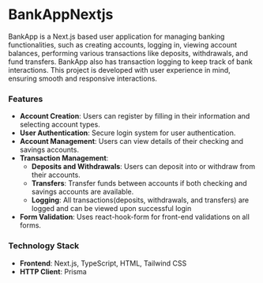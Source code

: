 # BankAppNextjs
BankApp is a Next.js based user application for managing banking functionalities, such as creating accounts, logging in, viewing account balances, performing various transactions like deposits, withdrawals, and fund transfers. BankApp also has transaction logging to keep track of bank interactions. This project is developed with user experience in mind, ensuring smooth and responsive interactions. 

### Features
- **Account Creation**: Users can register by filling in their information and selecting account types.
- **User Authentication**: Secure login system for user authentication.
- **Account Management**: Users can view details of their checking and savings accounts.
- **Transaction Management**:
  - **Deposits and Withdrawals**: Users can deposit into or withdraw from their accounts.
  - **Transfers**: Transfer funds between accounts if both checking and savings accounts are available.
  - **Logging**: All transactions(deposits, withdrawals, and transfers) are logged and can be viewed upon successful login
- **Form Validation**: Uses react-hook-form for front-end validations on all forms.

### Technology Stack
- **Frontend**: Next.js, TypeScript, HTML, Tailwind CSS
- **HTTP Client**: Prisma

